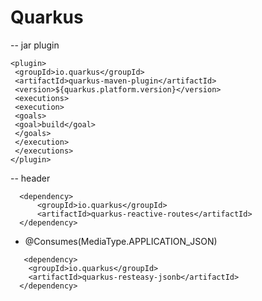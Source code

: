 # Quarkus


-- jar plugin
 ```
<plugin>
  <groupId>io.quarkus</groupId>
  <artifactId>quarkus-maven-plugin</artifactId>
  <version>${quarkus.platform.version}</version>
  <executions>
  <execution>
  <goals>
  <goal>build</goal>
  </goals>
  </execution>
  </executions>
</plugin>
```
-- header

```
  <dependency>
      <groupId>io.quarkus</groupId>
      <artifactId>quarkus-reactive-routes</artifactId>
  </dependency>
```  
  
  - @Consumes(MediaType.APPLICATION_JSON)
  
  ```
     <dependency>
      <groupId>io.quarkus</groupId>
      <artifactId>quarkus-resteasy-jsonb</artifactId>
    </dependency>

```
    
